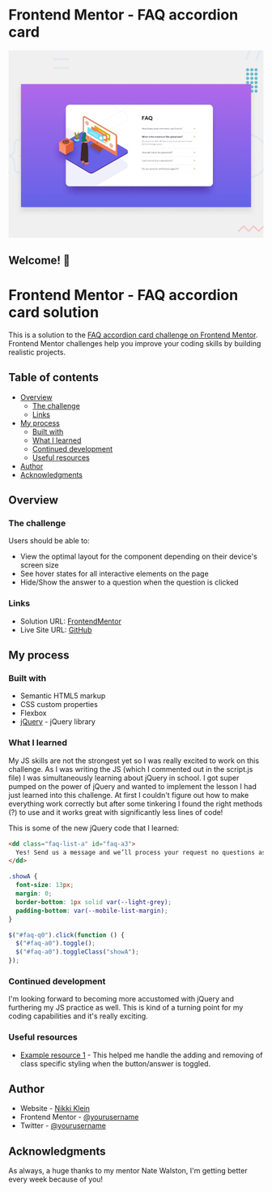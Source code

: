 # Frontend Mentor - FAQ accordion card

![Design preview for the FAQ accordion card coding challenge](./design/desktop-preview.jpg)

## Welcome! 👋

# Frontend Mentor - FAQ accordion card solution

This is a solution to the [FAQ accordion card challenge on Frontend Mentor](https://www.frontendmentor.io/challenges/faq-accordion-card-XlyjD0Oam). Frontend Mentor challenges help you improve your coding skills by building realistic projects.

## Table of contents

- [Overview](#overview)
  - [The challenge](#the-challenge)
  - [Links](#links)
- [My process](#my-process)
  - [Built with](#built-with)
  - [What I learned](#what-i-learned)
  - [Continued development](#continued-development)
  - [Useful resources](#useful-resources)
- [Author](#author)
- [Acknowledgments](#acknowledgments)

## Overview

### The challenge

Users should be able to:

- View the optimal layout for the component depending on their device's screen size
- See hover states for all interactive elements on the page
- Hide/Show the answer to a question when the question is clicked

### Links

- Solution URL: [FrontendMentor](https://your-solution-url.com)
- Live Site URL: [GitHub](https://streetlightkids.github.io/faq-accordion-card-main/)

## My process

### Built with

- Semantic HTML5 markup
- CSS custom properties
- Flexbox
- [jQuery](https://code.jquery.com/) - jQuery library

### What I learned

My JS skills are not the strongest yet so I was really excited to work on this challenge. As I was writing the JS (which I commented out in the script.js file) I was simultaneously learning about jQuery in school. I got super pumped on the power of jQuery and wanted to implement the lesson I had just learned into this challenge. At first I couldn't figure out how to make everything work correctly but after some tinkering I found the right methods (?) to use and it works great with significantly less lines of code!

This is some of the new jQuery code that I learned:

```html
<dd class="faq-list-a" id="faq-a3">
  Yes! Send us a message and we’ll process your request no questions asked.
</dd>
```

```css
.showA {
  font-size: 13px;
  margin: 0;
  border-bottom: 1px solid var(--light-grey);
  padding-bottom: var(--mobile-list-margin);
}
```

```js
$("#faq-q0").click(function () {
  $("#faq-a0").toggle();
  $("#faq-a0").toggleClass("showA");
});
```

### Continued development

I'm looking forward to becoming more accustomed with jQuery and furthering my JS practice as well. This is kind of a turning point for my coding capabilities and it's really exciting.

### Useful resources

- [Example resource 1](https://api.jquery.com/toggleclass/) - This helped me handle the adding and removing of class specific styling when the button/answer is toggled.

## Author

- Website - [Nikki Klein](https://www.kleinlikecalvin.com)
- Frontend Mentor - [@yourusername](https://www.frontendmentor.io/profile/streetlightkids)
- Twitter - [@yourusername](https://www.twitter.com/anotherklein)

## Acknowledgments

As always, a huge thanks to my mentor Nate Walston, I'm getting better every week because of you!
